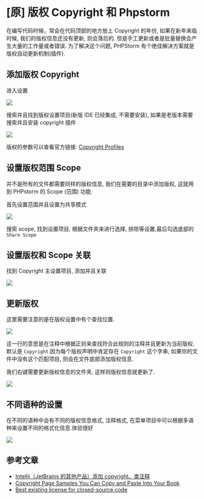 # [原] 版权 Copyright 和 Phpstorm

在编写代码时候，常会在代码顶部的地方放上 Copyright 的年份, 如果在新年来临时候, 我们的版权信息还没有更新, 则会落后的. 但是手工更新或者是批量替换会产生大量的工作量或者错误. 为了解决这个问题, PHPStorm 有个绝佳解决方案就是 版权自动更新机制(插件).

## 添加版权 Copyright

进入设置

![](https://file.wulicode.com/note/2021/11-11/16-04-32270.png)

搜索并且找到版权设置项目(新版 IDE 已经集成, 不需要安装), 如果是老版本需要搜索并且安装 copyright 插件

![](https://file.wulicode.com/note/2021/11-11/16-04-42488.png)

版权的参数可以查看官方链接:
[Copyright Profiles](https://www.jetbrains.com/help/idea/copyright-profiles.html)

## 设置版权范围 Scope

并不是所有的文件都需要同样的版权信息, 我们在需要的目录中添加版权, 这就用到 PHPstorm 的 Scope (范围) 功能.

首先设置范围并且设置为共享模式

![](https://file.wulicode.com/note/2021/11-11/16-04-52265.png)

搜索 scope, 找到设置项目, 根据文件夹来进行选择, 排除等设置,最后勾选底部的 `Share Scope`

## 设置版权和 Scope 关联

找到 Copyright 主设置项目, 添加并且关联

![](https://file.wulicode.com/note/2021/11-11/16-05-03728.png)

## 更新版权

这里需要注意的是在版权设置中有个查找位置.

![](https://file.wulicode.com/note/2021/11-11/16-05-12545.png)

这一行的意思是在注释中根据正则来查找符合此规则的注释并且更新为当前版权. 默认是 `Copyright` 因为每个版权声明中肯定存在 `Copyright` 这个字串, 如果你的文件中没有这个匹配项目, 则会在文件底部添加版权信息.

我们右键需要更新版权信息的文件夹, 这样则版权信息就更新了.

![](https://file.wulicode.com/note/2021/11-11/16-05-20870.png)

## 不同语种的设置

在不同的语种中会有不同的版权信息格式, 注释格式, 在菜单项目中可以根据多语种来设置不同的格式化信息.体验很好

![](https://file.wulicode.com/note/2021/11-11/16-05-29707.png)

## 参考文章

-   [Intellij（JetBrains 的其他产品）添加 copyright、类注释](http://www.jianshu.com/p/8f8ccdcf3580)
-   [Copyright Page Samples You Can Copy and Paste Into Your Book](https://www.thebookdesigner.com/2010/01/copyright-page-samples-you-can-copy-and-paste-into-your-book/)
-   [Best existing license for closed-source code](https://softwareengineering.stackexchange.com/questions/68134/best-existing-license-for-closed-source-code)
